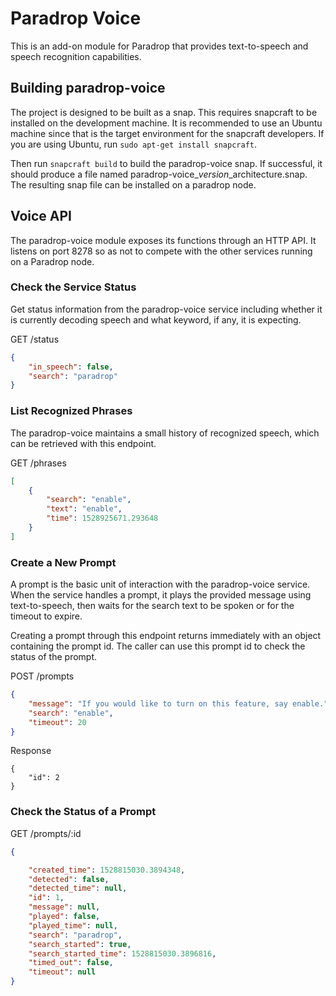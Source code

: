 # Paradrop Voice

This is an add-on module for Paradrop that provides text-to-speech and
speech recognition capabilities.

## Building paradrop-voice

The project is designed to be built as a snap. This requires snapcraft
to be installed on the development machine. It is recommended to use an
Ubuntu machine since that is the target environment for the snapcraft
developers. If you are using Ubuntu, run `sudo apt-get install snapcraft`.

Then run `snapcraft build` to build the paradrop-voice snap. If successful,
it should produce a file named paradrop-voice\_$version\_$architecture.snap.
The resulting snap file can be installed on a paradrop node.

## Voice API

The paradrop-voice module exposes its functions through an HTTP API. It
listens on port 8278 so as not to compete with the other services running
on a Paradrop node.

### Check the Service Status

Get status information from the paradrop-voice service including whether
it is currently decoding speech and what keyword, if any, it is expecting.

GET /status

```json
{
    "in_speech": false,
    "search": "paradrop"
}
```

### List Recognized Phrases

The paradrop-voice maintains a small history of recognized speech, which
can be retrieved with this endpoint.

GET /phrases

```json
[
    {
        "search": "enable",
        "text": "enable",
        "time": 1528925671.293648
    }
]
```

### Create a New Prompt

A prompt is the basic unit of interaction with the paradrop-voice service.
When the service handles a prompt, it plays the provided message using
text-to-speech, then waits for the search text to be spoken or for the
timeout to expire.

Creating a prompt through this endpoint returns immediately with an
object containing the prompt id. The caller can use this prompt id to
check the status of the prompt.

POST /prompts

```json
{
    "message": "If you would like to turn on this feature, say enable.",
    "search": "enable",
    "timeout": 20
}
```

Response

```
{
    "id": 2
}
```

### Check the Status of a Prompt

GET /prompts/:id

```json
{

    "created_time": 1528815030.3894348,
    "detected": false,
    "detected_time": null,
    "id": 1,
    "message": null,
    "played": false,
    "played_time": null,
    "search": "paradrop",
    "search_started": true,
    "search_started_time": 1528815030.3896816,
    "timed_out": false,
    "timeout": null
}
```
